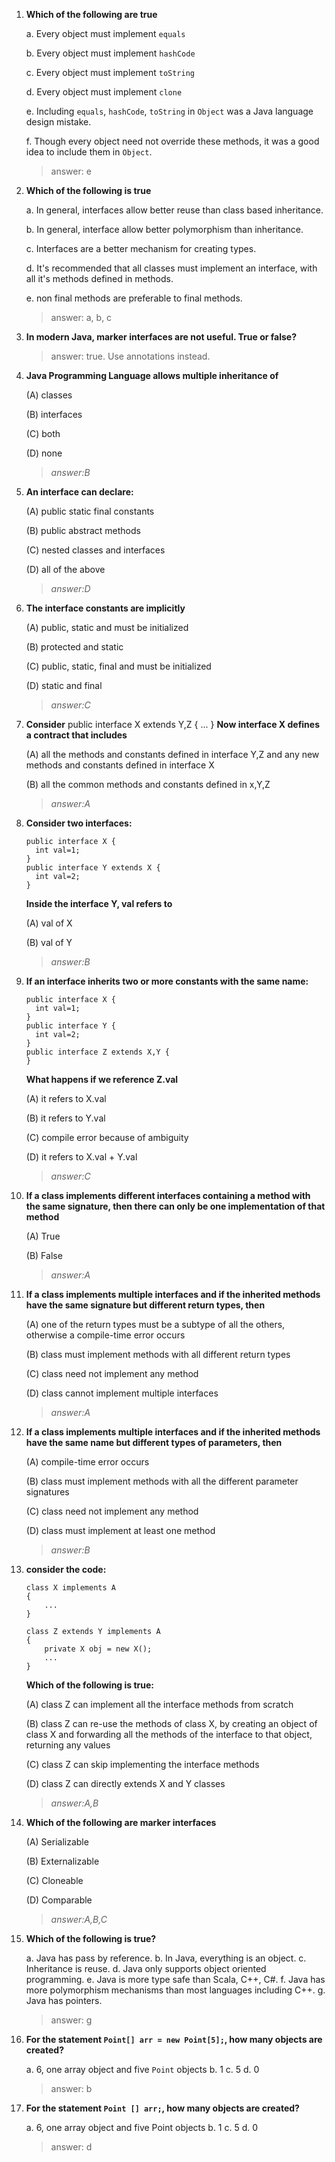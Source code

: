 1.  **Which of the following are true**

    a. Every object must implement `equals`

    b. Every object must implement `hashCode`

    c. Every object must implement `toString`

    d. Every object must implement `clone`

    e. Including `equals`, `hashCode`, `toString` in `Object` was a Java
    language design mistake.

    f. Though every object need not override these methods, it was a good idea
    to include them in `Object`.

    > answer: e

2.  **Which of the following is true**

    a. In general, interfaces allow better reuse than class based inheritance.

    b. In general, interface allow better polymorphism than inheritance.

    c. Interfaces are a better mechanism for creating types.

    d. It's recommended that all classes must implement an interface, with all
    it's methods defined in methods.

    e. non final methods are preferable to final methods.

    > answer: a, b, c

3.  **In modern Java, marker interfaces are not useful. True or false?**

    > answer: true. Use annotations instead.

4.  **Java Programming Language allows multiple inheritance of**

    (A) classes

    (B) interfaces

    (C) both

    (D) none

    > _answer:B_

5.  **An interface can declare:**

    (A) public static final constants

    (B) public abstract methods

    (C) nested classes and interfaces

    (D) all of the above

    > _answer:D_

6.  **The interface constants are implicitly**

    (A) public, static and must be initialized

    (B) protected and static

    (C) public, static, final and must be initialized

    (D) static and final

    > _answer:C_

7.  **Consider** public interface X extends Y,Z { ... } **Now interface X
    defines a contract that includes**

    (A) all the methods and constants defined in interface Y,Z and any new
    methods and constants defined in interface X

    (B) all the common methods and constants defined in x,Y,Z

    > _answer:A_

8.  **Consider two interfaces:**

        public interface X {
          int val=1;
        }
        public interface Y extends X {
          int val=2;
        }

    **Inside the interface Y, val refers to**

    (A) val of X

    (B) val of Y

    > _answer:B_

9.  **If an interface inherits two or more constants with the same name:**

        public interface X {
          int val=1;
        }
        public interface Y {
          int val=2;
        }
        public interface Z extends X,Y {
        }

    **What happens if we reference Z.val**

    (A) it refers to X.val

    (B) it refers to Y.val

    (C) compile error because of ambiguity

    (D) it refers to X.val + Y.val

    > _answer:C_

10. **If a class implements different interfaces containing a method with the
    same signature, then there can only be one implementation of that method**

    (A) True

    (B) False

    > _answer:A_

11. **If a class implements multiple interfaces and if the inherited methods
    have the same signature but different return types, then**

    (A) one of the return types must be a subtype of all the others, otherwise a
    compile-time error occurs

    (B) class must implement methods with all different return types

    (C) class need not implement any method

    (D) class cannot implement multiple interfaces

    > _answer:A_

12. **If a class implements multiple interfaces and if the inherited methods
    have the same name but different types of parameters, then**

    (A) compile-time error occurs

    (B) class must implement methods with all the different parameter signatures

    (C) class need not implement any method

    (D) class must implement at least one method

    > _answer:B_

13. **consider the code:**

        class X implements A
        {
            ...
        }

        class Z extends Y implements A
        {
            private X obj = new X();
            ...
        }

    **Which of the following is true:**

    (A) class Z can implement all the interface methods from scratch

    (B) class Z can re-use the methods of class X, by creating an object of
    class X and forwarding all the methods of the interface to that object,
    returning any values

    (C) class Z can skip implementing the interface methods

    (D) class Z can directly extends X and Y classes

    > _answer:A,B_

14. **Which of the following are marker interfaces**

    (A) Serializable

    (B) Externalizable

    (C) Cloneable

    (D) Comparable

    > _answer:A,B,C_

15. **Which of the following is true?**

    a. Java has pass by reference. b. In Java, everything is an object. c.
    Inheritance is reuse. d. Java only supports object oriented programming. e.
    Java is more type safe than Scala, C++, C#. f. Java has more polymorphism
    mechanisms than most languages including C++. g. Java has pointers.

    > answer: g

16. **For the statement `Point[] arr = new Point[5];`, how many objects are
    created?**

    a. 6, one array object and five `Point` objects b. 1 c. 5 d. 0

    > answer: b

17. **For the statement `Point [] arr;`, how many objects are created?**

    a. 6, one array object and five Point objects b. 1 c. 5 d. 0

    > answer: d
